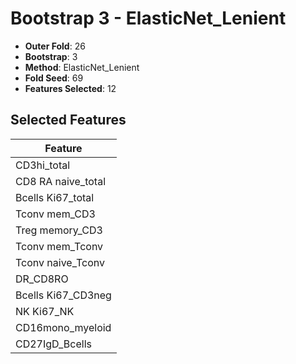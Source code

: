# Bootstrap 3 - ElasticNet_Lenient

- **Outer Fold**: 26
- **Bootstrap**: 3
- **Method**: ElasticNet_Lenient
- **Fold Seed**: 69
- **Features Selected**: 12

## Selected Features

| Feature |
|---------|
| CD3hi_total |
| CD8 RA naive_total |
| Bcells Ki67_total |
| Tconv mem_CD3 |
| Treg memory_CD3 |
| Tconv mem_Tconv |
| Tconv naive_Tconv |
| DR_CD8RO |
| Bcells Ki67_CD3neg |
| NK Ki67_NK |
| CD16mono_myeloid |
| CD27IgD_Bcells |
